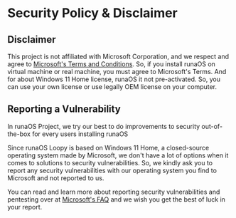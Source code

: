 # Security Policy & Disclaimer

## Disclaimer

This project is not affiliated with Microsoft Corporation, and we respect and agree to [Microsoft's Terms and Conditions](https://www.microsoft.com/en-us/UseTerms/Retail/Windows/11/UseTerms_Retail_Windows_11_English.htm).
So, if you install runaOS on virtual machine or real machine, you must agree to Microsoft's Terms. And for about Windows 11 Home license, runaOS it not pre-activated. So, you can use your own license or use legally OEM license on your computer.

## Reporting a Vulnerability

In runaOS Project, we try our best to do improvements to security out-of-the-box for every users installing runaOS

Since runaOS Loopy is based on Windows 11 Home, a closed-source operating system made by Microsoft, we don't have a lot of options when it comes to solutions to security vulnerabilities. So, we kindly ask you to report any security vulnerabilities with our operating system you find to Microsoft and not reported to us.

You can read and learn more about reporting security vulnerabilities and pentesting over at [Microsoft's FAQ](https://www.microsoft.com/en-us/msrc/faqs-report-an-issue) and we wish you get the best of luck in your report.

